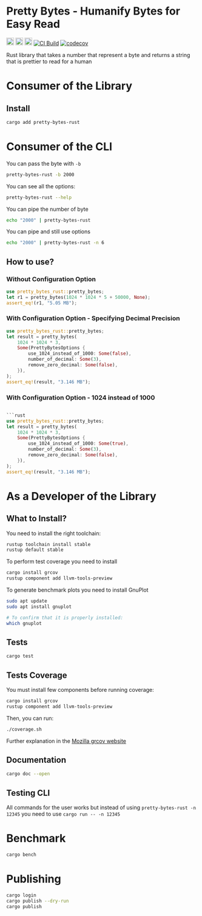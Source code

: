 # Pretty Bytes - Humanify Bytes for Easy Read

[<img alt="github" src="https://img.shields.io/badge/github-mrdesjardins/pretty_bytes_rust-8dagcb?labelColor=555555&logo=github" height="20">](https://github.com/MrDesjardins/pretty-bytes-rust)
[<img alt="crates.io" src="https://img.shields.io/crates/v/pretty_bytes_rust.svg?color=fc8d62&logo=rust" height="20">](https://crates.io/crates/pretty-bytes-rust)
[<img alt="docs.rs" src="https://img.shields.io/badge/docs.pretty_bytes-66c2a5?labelColor=555555&logo=docs.rs" height="20">](https://docs.rs/pretty-bytes-rust/latest/pretty_bytes_rust)
[![CI Build](https://github.com/MrDesjardins/pretty-bytes-rust/actions/workflows/rust.yml/badge.svg)](https://github.com/MrDesjardins/pretty-bytes-rust/actions/workflows/rust.yml)
[![codecov](https://codecov.io/gh/MrDesjardins/pretty-bytes-rust/branch/main/graph/badge.svg?token=TWHYC1X1KQ)](https://codecov.io/gh/MrDesjardins/pretty-bytes-rust)

Rust library that takes a number that represent a byte and returns a string that is prettier to read for a human

# Consumer of the Library

## Install

```sh
cargo add pretty-bytes-rust
```

# Consumer of the CLI

You can pass the byte with `-b`

```sh
pretty-bytes-rust -b 2000
```

You can see all the options:

```sh
pretty-bytes-rust --help
```

You can pipe the number of byte
```sh
echo "2000" | pretty-bytes-rust 
```

You can pipe and still use options
```sh
echo "2000" | pretty-bytes-rust -n 6 
```

## How to use?

### Without Configuration Option

```rust
use pretty_bytes_rust::pretty_bytes;
let r1 = pretty_bytes(1024 * 1024 * 5 + 50000, None);
assert_eq!(r1, "5.05 MB");
```

### With Configuration Option - Specifying Decimal Precision

```rust
use pretty_bytes_rust::pretty_bytes;
let result = pretty_bytes(
    1024 * 1024 * 3,
    Some(PrettyBytesOptions {
        use_1024_instead_of_1000: Some(false),
        number_of_decimal: Some(3),
        remove_zero_decimal: Some(false),
    }),
);
assert_eq!(result, "3.146 MB");
```

### With Configuration Option - 1024 instead of 1000

```rust

```rust
use pretty_bytes_rust::pretty_bytes;
let result = pretty_bytes(
    1024 * 1024 * 3,
    Some(PrettyBytesOptions {
        use_1024_instead_of_1000: Some(true),
        number_of_decimal: Some(3),
        remove_zero_decimal: Some(false),
    }),
);
assert_eq!(result, "3.146 MB");
```

# As a Developer of the Library

## What to Install?

You need to install the right toolchain:

```sh
rustup toolchain install stable
rustup default stable
```

To perform test coverage you need to install

```sh
cargo install grcov
rustup component add llvm-tools-preview
```

To generate benchmark plots you need to install GnuPlot

```sh
sudo apt update
sudo apt install gnuplot

# To confirm that it is properly installed:
which gnuplot
```

## Tests

```sh
cargo test
```

## Tests Coverage

You must install few components before running coverage:

```sh
cargo install grcov
rustup component add llvm-tools-preview
```

Then, you can run:

```sh
./coverage.sh
```

Further explanation in the [Mozilla grcov website](https://github.com/mozilla/grcov)

## Documentation

```sh
cargo doc --open
```
## Testing CLI

All commands for the user works but instead of using `pretty-bytes-rust -n 12345` you need to use `cargo run -- -n 12345`

# Benchmark

```sh
cargo bench
```

# Publishing

```sh
cargo login
cargo publish --dry-run
cargo publish
```

